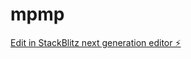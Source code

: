 # mpmp

[Edit in StackBlitz next generation editor ⚡️](https://stackblitz.com/~/github.com/sprdgx/mpmp)